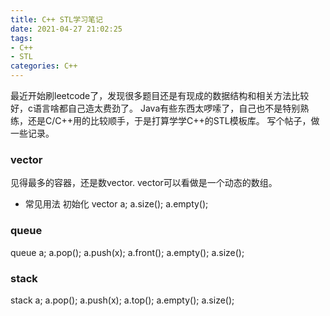 ```yaml
---
title: C++ STL学习笔记
date: 2021-04-27 21:02:25
tags: 
- C++
- STL
categories: C++
---
```

最近开始刷leetcode了，发现很多题目还是有现成的数据结构和相关方法比较好，c语言啥都自己造太费劲了。
Java有些东西太啰嗦了，自己也不是特别熟练，还是C/C++用的比较顺手，于是打算学学C++的STL模板库。
写个帖子，做一些记录。

### vector
见得最多的容器，还是数vector.
vector可以看做是一个动态的数组。
* 常见用法
初始化
vector<int> a;
a.size();
a.empty();

### queue
queue<int> a;
a.pop();
a.push(x);
a.front();
a.empty();
a.size();
### stack
stack<int> a;
a.pop();
a.push(x);
a.top();
a.empty();
a.size();